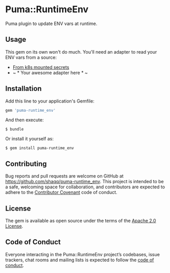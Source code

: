 # Puma::RuntimeEnv

Puma plugin to update ENV vars at runtime.

## Usage

This gem on its own won't do much. You'll need an adapter to read your ENV vars from a source:

- [From k8s mounted secrets](https://github.com/shaqq/puma-runtime_env-k8s)
- ~ * Your awesome adapter here * ~

## Installation

Add this line to your application's Gemfile:

```ruby
gem 'puma-runtime_env'
```

And then execute:

    $ bundle

Or install it yourself as:

    $ gem install puma-runtime_env

## Contributing

Bug reports and pull requests are welcome on GitHub at https://github.com/shaqq/puma-runtime_env. This project is intended to be a safe, welcoming space for collaboration, and contributors are expected to adhere to the [Contributor Covenant](http://contributor-covenant.org) code of conduct.

## License

The gem is available as open source under the terms of the [Apache 2.0 License](https://opensource.org/licenses/Apache-2.0).

## Code of Conduct

Everyone interacting in the Puma::RuntimeEnv project’s codebases, issue trackers, chat rooms and mailing lists is expected to follow the [code of conduct](https://github.com/[USERNAME]/puma-runtime_env/blob/master/CODE_OF_CONDUCT.md).

